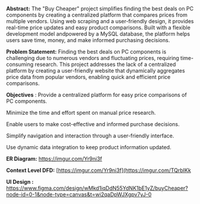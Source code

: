 **Abstract:** The "Buy Cheaper" project simplifies finding the best deals on PC components by creating a centralized platform that compares prices from multiple vendors. Using web scraping and a user-friendly design, it provides real-time price updates and easy product comparisons. Built with a flexible development model andpowered by a MySQL database, the platform helps users save time, money, and make informed purchasing decisions.


**Problem Statement:** Finding the best deals on PC components is challenging due to numerous vendors and fluctuating prices, requiring time-consuming research. This project addresses the lack of a centralized platform by creating a user-friendly website that dynamically aggregates price data from popular vendors, enabling quick and efficient price comparisons.

**Objectives** : Provide a centralized platform for easy price comparisons of PC components.

Minimize the time and effort spent on manual price research.

Enable users to make cost-effective and informed purchase decisions.

Simplify navigation and interaction through a user-friendly interface.

Use dynamic data integration to keep product information updated.

**ER Diagram:** https://imgur.com/Yr9ni3f 

**Context Level DFD:** [https://imgur.com/Yr9ni3f](https://imgur.com/TQrbIKk


**UI Design :** https://www.figma.com/design/wMkd1iqDdN55YdNK1bE1yZ/buyCheaper?node-id=0-1&node-type=canvas&t=wi2qaDpWJXgpv7yJ-0



